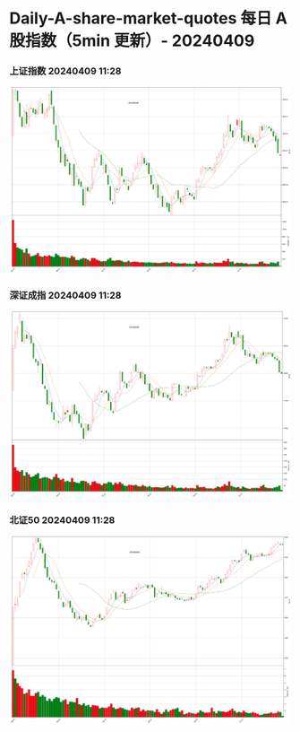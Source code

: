 
# Daily-A-share-market-quotes 每日 A 股指数（5min 更新）- 20240409

### 上证指数 20240409 11:28
![](./fig/2024/4/20240409-sh000001.png)

### 深证成指 20240409 11:28
![](./fig/2024/4/20240409-sz399001.png)

### 北证50 20240409 11:28
![](./fig/2024/4/20240409-bj899050.png)

